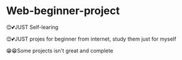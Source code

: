 # Web-beginner-project
😊💕JUST Self-learing

😊💕JUST projes for beginner from internet, study them just for myself

😁😁Some projects isn't great and complete
